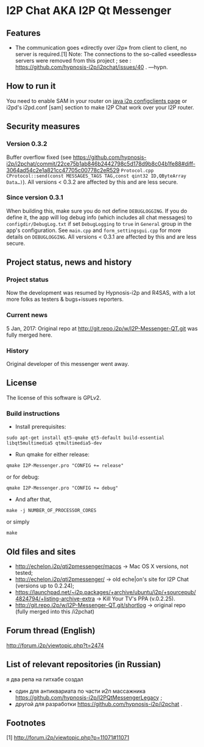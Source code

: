 # I2P Chat AKA I2P Qt Messenger

## Features

 * The communication goes «directly over i2p» from client to client, no server is required.[1] Note: The connections to the so-called «seedless» servers were removed from this project ; see : https://github.com/hypnosis-i2p/i2pchat/issues/40 . —hypn.

## How to run it

You need to enable SAM in your router on <a href="http://127.0.0.1:7657/configclients">java i2p configclients page</a> or i2pd's i2pd.conf [sam] section to make I2P Chat work over your I2P router.

## Security measures

### Version 0.3.2

Buffer overflow fixed (see https://github.com/hypnosis-i2p/i2pchat/commit/22ce75b1ab846b2442798c5d178d9b8c04b1fe88#diff-3064ad54c2e1a821cc47705c00778c2eR529 `Protocol.cpp` `CProtocol::send(const MESSAGES_TAGS TAG,const qint32 ID,QByteArray Data…)`). All versions < 0.3.2 are affected by this and are less secure.

### Since version 0.3.1

When building this, make sure you do not define `DEBUGLOGGING`. If you do define it, the app will log debug info (which includes all chat messages) to `configdir/DebugLog.txt` if set `DebugLogging` to `true` in `General` group in the app's configuration. See `main.cpp` and `form_settingsgui.cpp` for more details on `DEBUGLOGGING`. All versions < 0.3.1 are affected by this and are less secure.
    
## Project status, news and history

### Project status

Now the development was resumed by Hypnosis-i2p and R4SAS, with a lot more folks as testers &amp; bugs+issues reporters.

### Current news

5 Jan, 2017: Original repo at http://git.repo.i2p/w/I2P-Messenger-QT.git was fully merged here.
  
### History

Original developer of this messenger went away.

## License

The license of this software is GPLv2.

### Build instructions

 * Install prerequisites:
```
sudo apt-get install qt5-qmake qt5-default build-essential libqt5multimedia5 qtmultimedia5-dev
```
 * Run qmake for either release:
```
qmake I2P-Messenger.pro "CONFIG += release"
```
or for debug:
```
qmake I2P-Messenger.pro "CONFIG += debug"
```
 * And after that,
```
make -j NUMBER_OF_PROCESSOR_CORES
```
or simply
```
make
```

## Old files and sites

 * http://echelon.i2p/qti2pmessenger/macos → Mac OS X versions, not tested;
 * http://echelon.i2p/qti2pmessenger/ → old eche|on's site for I2P Chat (versions up to 0.2.24);
 * https://launchpad.net/~i2p.packages/+archive/ubuntu/i2p/+sourcepub/4824794/+listing-archive-extra → Kill Your TV's PPA (v.0.2.25).
 * http://git.repo.i2p/w/I2P-Messenger-QT.git/shortlog → original repo (fully merged into this /i2pchat)
 
## Forum thread (English)

http://forum.i2p/viewtopic.php?t=2474

## List of relevant repositories (in Russian)
 
я два репа на гитхабе создал
 * один для антиквариата по части и2п массажника https://github.com/hypnosis-i2p/I2PQtMessengerLegacy ;
 * другой для разработки https://github.com/hypnosis-i2p/i2pchat .

## Footnotes

[1] http://forum.i2p/viewtopic.php?p=11071#11071
